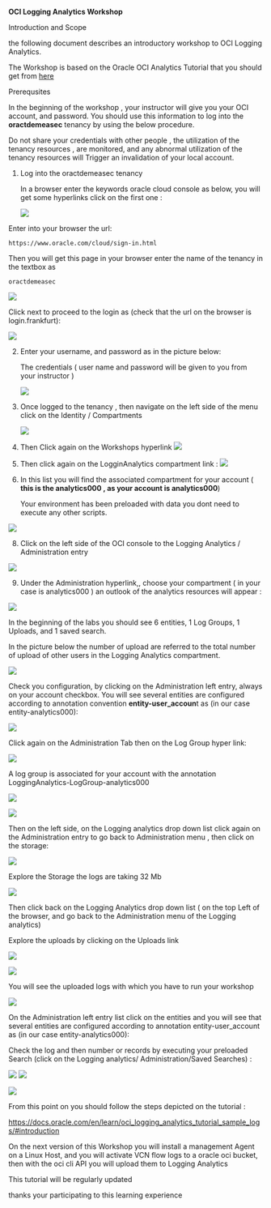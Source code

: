 





**OCI Logging Analytics Workshop** 



Introduction and Scope

the following document describes an introductory workshop to OCI Logging Analytics.

The Workshop is based on the Oracle OCI Analytics Tutorial that you should get from [here](https://docs.oracle.com/en/learn/oci_logging_analytics_tutorial_sample_logs/#introduction) 



Prerequsites

In the beginning of the workshop , your instructor will give you your OCI account, and password.
You should use this information to log into the **oractdemeasec** tenancy  by using the below procedure.

 

Do not share your credentials with other people , the utilization of the tenancy resources , are monitored, and any abnormal utilization of the tenancy resources will Trigger an invalidation of your local account.


1. Log into the oractdemeasec tenancy

   In a browser enter the keywords oracle cloud console as below, you will get some hyperlinks click on the first one :

   

   ![](firts_hyperlink.jpg)

Enter into your browser the url:

```
https://www.oracle.com/cloud/sign-in.html
```


Then you will get this page in your browser enter the name of the tenancy in the textbox as 

```
oractdemeasec
```

![](second.jpg)

Click next to proceed to the login as (check that the url on the browser is login.frankfurt):

![](login_continue.jpg)



2. Enter your username, and password as in the picture below:

   The credentials ( user name and password will be given to you from your instructor )

   ![](ocilogin.jpg)

   

   

4. Once logged to the tenancy , then navigate on the left side of the menu click on the Identity / Compartments
   

   ![](images/oci_loggin4.jpg)

5. Then Click again on the Workshops hyperlink
    ![](images/oci_loggin5.jpg)
    
6.  Then click again on the LogginAnalytics compartment link :
    ![](images/log_analytics_compartment.jpg)
    
      

   

7. In this list you will find the associated compartment for your account ( **this is the analytics000 , as your account is analytics000**)

   Your environment has been preloaded with data you dont need to execute any other scripts.


![](images/log_anlytics000_compartment.jpg)

8. Click on the left side of the OCI console to the Logging Analytics  / Administration entry 

![](images/oci_loggin8.jpg)



9.  Under the Administration hyperlink,, choose your compartment ( in your case is analytics000 )  an outlook of the analytics resources will appear :

![](images/oci_loggin9.jpg)


In the beginning of the labs you should see 6 entities, 1 Log Groups, 1 Uploads, and 1 saved search.

In the picture below the number of upload are referred to the total number of upload of other users in the Logging Analytics compartment.





![](images/analytics00.jpg)



Check you configuration, by clicking on the Administration left entry, always on your account checkbox.
You will see  several entities are configured according to annotation convention  **entity-user_accoun**t as  (in our case entity-analytics000):

 

![](images/analytics-entities.jpg)



Click again on the Administration Tab then on the Log Group hyper link:




![](images/analytics000-loggrous.jpg)

A log group is associated for your account with the annotation LoggingAnalytics-LogGroup-analytics000

![](images/analytics000-loggrous-1.jpg)

![](images/analytics000-loggrous-2.jpg)

Then on the left side, on the Logging analytics drop down list click again on the Administration entry to go back to Administration menu , then click on the storage:


![](images/analytics000-loggrous-3.jpg)

Explore the Storage the logs are taking 32 Mb

![](images/oci_loggin17.jpg)


Then click back on the Logging Analytics drop down list ( on the top Left of the browser, and go back to the Administration menu of the Logging analytics)

Explore the uploads by clicking on the Uploads link


![]()![](images/analytics000-uploads.jpg)

![](images/analytics000-uploads1.jpg)



You will see the uploaded logs with which you have to run your workshop

![](images/analytics000-uploads2.jpg)


On the Administration left entry list click on the entities and you will see that several entities are configured according to annotation entity-user_account as  (in our case entity-analytics000):



Check the log and then number or records by executing your preloaded Search (click on the Logging analytics/ Administration/Saved Searches) :

![](images/analytis000-aved-seraches.jpg)
![](images/analytis000-aved-seraches-1.jpg)

![](images/analytis000-aved-seraches-2.jpg)

From this point on you should follow the steps depicted on the tutorial :

https://docs.oracle.com/en/learn/oci_logging_analytics_tutorial_sample_logs/#introduction



On the next version of this Workshop you will install a management Agent on a Linux Host, and you will activate VCN flow logs to a oracle oci bucket, then with the oci cli API you will upload them to Logging Analytics

This tutorial will be regularly updated 

thanks your participating to this learning experience

